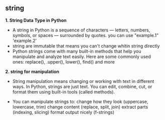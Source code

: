 ## string
__1. String Data Type in Python__
- A string in Python is a sequence of characters — letters, numbers, symbols, or spaces — surrounded by quotes. you can use "example.1"  'example.2'
- string are immutable that means you can't change whitin string directly
- Python strings come with many built-in methods that help you manipulate and analyze text easily. Here are some commonly used ones: replace(), .upper(), lower(), find() and more

__2. string for manipulation__
- String manipulation means changing or working with text in different ways. In Python, strings are just text. You can edit, combine, cut, or format them using built-in tools (called methods).

- You can manipulate strings to:
change how they look (uppercase, lowercase, trim)
change content (replace, split, join)
extract parts (indexing, slicing)
format output nicely (f-strings)








